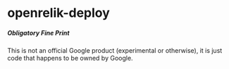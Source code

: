 # openrelik-deploy

##### Obligatory Fine Print
This is not an official Google product (experimental or otherwise), it is just code that happens to be owned by Google.
